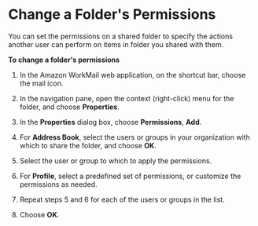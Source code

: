 # Change a Folder's Permissions<a name="change_folder_permissions"></a>

You can set the permissions on a shared folder to specify the actions another user can perform on items in folder you shared with them\.

**To change a folder's permissions**

1. In the Amazon WorkMail web application, on the shortcut bar, choose the mail icon\.

1. In the navigation pane, open the context \(right\-click\) menu for the folder, and choose **Properties**\.

1. In the **Properties** dialog box, choose **Permissions**, **Add**\.

1. For **Address Book**, select the users or groups in your organization with which to share the folder, and choose **OK**\.

1. Select the user or group to which to apply the permissions\.

1. For **Profile**, select a predefined set of permissions, or customize the permissions as needed\.

1. Repeat steps 5 and 6 for each of the users or groups in the list\.

1. Choose **OK**\.